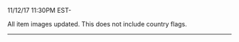11/12/17 11:30PM EST-

All item images updated. This does not include country flags. 

----------------------------------------------------------------------------------------------------------------------------------------------------------------